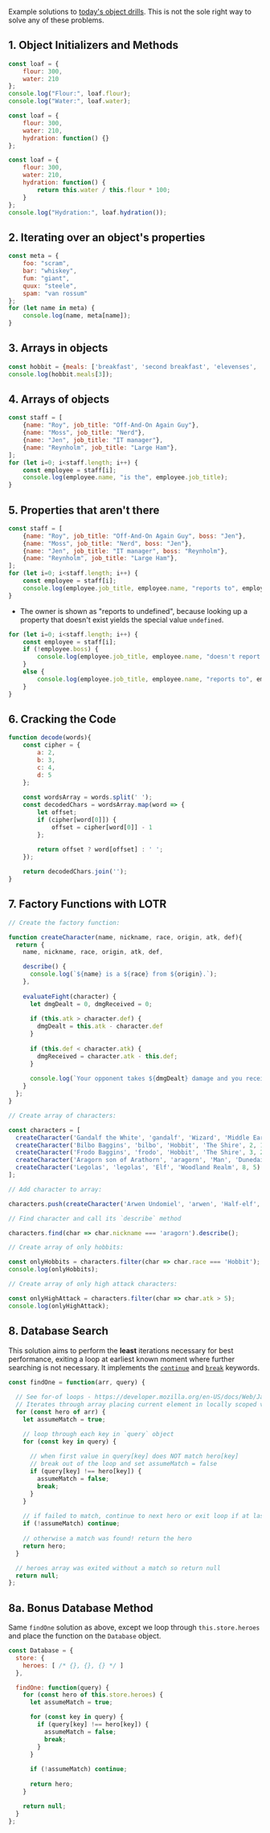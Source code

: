 Example solutions to [today's object drills](https://gist.github.com/MrSkinny/41a75fc08a402358384226ec22fdd0de).
This is not the sole right way to solve any of these problems.

## 1. Object Initializers and Methods

```javascript
const loaf = {
    flour: 300,
    water: 210
};
console.log("Flour:", loaf.flour);
console.log("Water:", loaf.water);
```

```javascript
const loaf = {
    flour: 300,
    water: 210,
    hydration: function() {}
};
```

```javascript
const loaf = {
    flour: 300,
    water: 210,
    hydration: function() {
        return this.water / this.flour * 100;
    }
};
console.log("Hydration:", loaf.hydration());
```

## 2. Iterating over an object's properties

```javascript
const meta = {
    foo: "scram",
    bar: "whiskey",
    fum: "giant",
    quux: "steele",
    spam: "van rossum"
};
for (let name in meta) {
    console.log(name, meta[name]);
}
```

## 3. Arrays in objects

```javascript
const hobbit = {meals: ['breakfast', 'second breakfast', 'elevenses', 'lunch', 'afternoon tea', 'dinner', 'supper']};
console.log(hobbit.meals[3]);
```

## 4. Arrays of objects

```javascript
const staff = [
    {name: "Roy", job_title: "Off-And-On Again Guy"},
    {name: "Moss", job_title: "Nerd"},
    {name: "Jen", job_title: "IT manager"},
    {name: "Reynholm", job_title: "Large Ham"},
];
for (let i=0; i<staff.length; i++) {
    const employee = staff[i];
    console.log(employee.name, "is the", employee.job_title);
}
```

## 5. Properties that aren't there

```javascript
const staff = [
    {name: "Roy", job_title: "Off-And-On Again Guy", boss: "Jen"},
    {name: "Moss", job_title: "Nerd", boss: "Jen"},
    {name: "Jen", job_title: "IT manager", boss: "Reynholm"},
    {name: "Reynholm", job_title: "Large Ham"},
];
for (let i=0; i<staff.length; i++) {
    const employee = staff[i];
    console.log(employee.job_title, employee.name, "reports to", employee.boss);
}
```

* The owner is shown as "reports to undefined", because looking up a property that doesn't exist yields the special value `undefined`.

```javascript
for (let i=0; i<staff.length; i++) {
    const employee = staff[i];
    if (!employee.boss) {
        console.log(employee.job_title, employee.name, "doesn't report to anybody.");
    }
    else {
        console.log(employee.job_title, employee.name, "reports to", employee.boss);
    }
}
```

## 6. Cracking the Code

```javascript
function decode(words){
    const cipher = {
        a: 2,
        b: 3,
        c: 4,
        d: 5  
    };
    
    const wordsArray = words.split(' ');
    const decodedChars = wordsArray.map(word => {
        let offset;
        if (cipher[word[0]]) {
            offset = cipher[word[0]] - 1
        };

        return offset ? word[offset] : ' ';
    });
    
    return decodedChars.join('');
}
```

## 7. Factory Functions with LOTR

```javascript
// Create the factory function:

function createCharacter(name, nickname, race, origin, atk, def){
  return {
    name, nickname, race, origin, atk, def,

    describe() {
      console.log(`${name} is a ${race} from ${origin}.`);
    },
    
    evaluateFight(character) {
      let dmgDealt = 0, dmgReceived = 0;
      
      if (this.atk > character.def) {
        dmgDealt = this.atk - character.def
      }
      
      if (this.def < character.atk) {
        dmgReceived = character.atk - this.def;
      }
      
      console.log(`Your opponent takes ${dmgDealt} damage and you receive ${dmgReceived} damage.`);
    }
  };
}

// Create array of characters:

const characters = [
  createCharacter('Gandalf the White', 'gandalf', 'Wizard', 'Middle Earth', 10, 6),
  createCharacter('Bilbo Baggins', 'bilbo', 'Hobbit', 'The Shire', 2, 1),
  createCharacter('Frodo Baggins', 'frodo', 'Hobbit', 'The Shire', 3, 2),
  createCharacter('Aragorn son of Arathorn', 'aragorn', 'Man', 'Dunedain', 6, 8),
  createCharacter('Legolas', 'legolas', 'Elf', 'Woodland Realm', 8, 5)
];

// Add character to array:

characters.push(createCharacter('Arwen Undomiel', 'arwen', 'Half-elf', 'Rivendell', 3, 5));

// Find character and call its `describe` method

characters.find(char => char.nickname === 'aragorn').describe();

// Create array of only hobbits:

const onlyHobbits = characters.filter(char => char.race === 'Hobbit');
console.log(onlyHobbits);

// Create array of only high attack characters:

const onlyHighAttack = characters.filter(char => char.atk > 5);
console.log(onlyHighAttack);
```

## 8. Database Search

This solution aims to perform the **least** iterations necessary for best performance, exiting a loop at earliest known moment where further searching is not necessary. It implements the [`continue`](https://developer.mozilla.org/en-US/docs/Web/JavaScript/Reference/Statements/continue) and [`break`](https://developer.mozilla.org/en-US/docs/Web/JavaScript/Reference/Statements/break) keywords.

```javascript
const findOne = function(arr, query) {
  
  // See for-of loops - https://developer.mozilla.org/en-US/docs/Web/JavaScript/Reference/Statements/for...of
  // Iterates through array placing current element in locally scoped variable `hero`
  for (const hero of arr) {
    let assumeMatch = true;

    // loop through each key in `query` object
    for (const key in query) {
      
      // when first value in query[key] does NOT match hero[key]
      // break out of the loop and set assumeMatch = false
      if (query[key] !== hero[key]) {
        assumeMatch = false;
        break;
      }
    }
    
    // if failed to match, continue to next hero or exit loop if at last hero
    if (!assumeMatch) continue;
    
    // otherwise a match was found! return the hero
    return hero;
  }

  // heroes array was exited without a match so return null
  return null;
};
```
## 8a. Bonus Database Method

Same `findOne` solution as above, except we loop through `this.store.heroes` and place the function on the `Database` object.

```js
const Database = {
  store: {
    heroes: [ /* {}, {}, {} */ ]
  },

  findOne: function(query) {
    for (const hero of this.store.heroes) {
      let assumeMatch = true;

      for (const key in query) {
        if (query[key] !== hero[key]) {
          assumeMatch = false;
          break;
        }
      }
      
      if (!assumeMatch) continue;
      
      return hero;
    }

    return null;
  }
};
```
